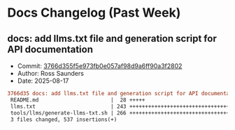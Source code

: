 # Docs Changelog (Past Week)

## docs: add llms.txt file and generation script for API documentation
- Commit: [3766d355f5e973fb0e057af98d9a6ff90a3f2802](https://github.com/rosssaunders/coincise/commit/3766d355f5e973fb0e057af98d9a6ff90a3f2802)
- Author: Ross Saunders
- Date: 2025-08-17

```diff
3766d35 docs: add llms.txt file and generation script for API documentation
 README.md                       |  28 +++++
 llms.txt                        | 243 ++++++++++++++++++++++++++++++++++++
 tools/llms/generate-llms-txt.sh | 266 ++++++++++++++++++++++++++++++++++++++++
 3 files changed, 537 insertions(+)
```

